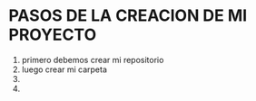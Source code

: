 # PASOS DE LA CREACION DE MI PROYECTO
1. primero debemos crear mi repositorio
2. luego crear mi carpeta
3. 
4. 